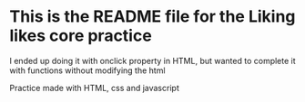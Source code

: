 # This is the README file for the Liking likes core practice
<p>I ended up doing it with onclick property in HTML, but wanted to complete it with functions without modifying the html</p>
<p>Practice made with HTML, css and javascript</p>